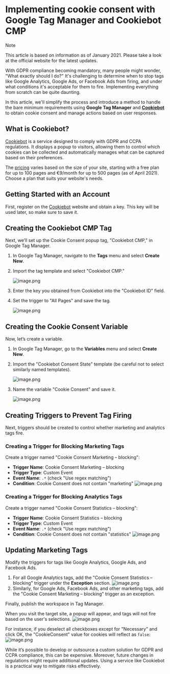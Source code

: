 # Implementing cookie consent with Google Tag Manager and Cookiebot CMP
> [!NOTE]
> This article is based on information as of January 2021. Please take a look at the official website for the latest updates.

With GDPR compliance becoming mandatory, many people might wonder, "What exactly should I do?" It's challenging to determine when to stop tags like Google Analytics, Google Ads, or Facebook Ads from firing, and under what conditions it's acceptable for them to fire. Implementing everything from scratch can be quite daunting.

In this article, we'll simplify the process and introduce a method to handle the bare minimum requirements using **Google Tag Manager** and **[Cookiebot](https://www.cookiebot.com/)** to obtain cookie consent and manage actions based on user responses.

## What is Cookiebot?

[Cookiebot](https://www.cookiebot.com/) is a service designed to comply with GDPR and CCPA regulations. It displays a popup to visitors, allowing them to control which cookies can be collected and automatically manages what can be captured based on their preferences.

The [pricing](https://www.cookiebot.com/en/pricing/) varies based on the size of your site, starting with a free plan for up to 100 pages and €9/month for up to 500 pages (as of April 2021). Choose a plan that suits your website's needs.

## Getting Started with an Account

First, register on the [Cookiebot](https://manage.cookiebot.com/en/signup) website and obtain a key. This key will be used later, so make sure to save it.

## Creating the Cookiebot CMP Tag

Next, we’ll set up the Cookie Consent popup tag, "Cookiebot CMP," in Google Tag Manager.

1. In Google Tag Manager, navigate to the **Tags** menu and select **Create New**.
2. Import the tag template and select "Cookiebot CMP."

   ![image.png](https://qiita-image-store.s3.ap-northeast-1.amazonaws.com/0/3939399/5eeb2d59-be7a-59da-f54d-d3067c00e58c.png)
3. Enter the key you obtained from Cookiebot into the "Cookiebot ID" field.
4. Set the trigger to "All Pages" and save the tag.

   ![image.png](https://qiita-image-store.s3.ap-northeast-1.amazonaws.com/0/3939399/19af62fd-3378-54dd-8e55-03a8e1dcdf8b.png)

## Creating the Cookie Consent Variable

Now, let’s create a variable. 

1. In Google Tag Manager, go to the **Variables** menu and select **Create New**.
2. Import the "Cookiebot Consent State" template (be careful not to select similarly named templates).
   
   ![image.png](https://qiita-image-store.s3.ap-northeast-1.amazonaws.com/0/3939399/083a9b24-859c-3c3c-93d3-342bb04122a6.png)
4. Name the variable "Cookie Consent" and save it.

   ![image.png](https://qiita-image-store.s3.ap-northeast-1.amazonaws.com/0/3939399/490c6251-bf58-6990-cb24-5f6cc8bf246f.png)

## Creating Triggers to Prevent Tag Firing

Next, triggers should be created to control whether marketing and analytics tags fire.

### Creating a Trigger for Blocking Marketing Tags

Create a trigger named "Cookie Consent Marketing – blocking":

- **Trigger Name**: Cookie Consent Marketing – blocking
- **Trigger Type**: Custom Event
- **Event Name**: `.*` (check "Use regex matching")
- **Condition**: Cookie Consent does not contain "marketing"
  ![image.png](https://qiita-image-store.s3.ap-northeast-1.amazonaws.com/0/3939399/fd93ead5-6e1b-4b2c-ea40-7cea621ff554.png)

### Creating a Trigger for Blocking Analytics Tags

Create a trigger named "Cookie Consent Statistics – blocking":

- **Trigger Name**: Cookie Consent Statistics – blocking
- **Trigger Type**: Custom Event
- **Event Name**: `.*` (check "Use regex matching")
- **Condition**: Cookie Consent does not contain "statistics"
  ![image.png](https://qiita-image-store.s3.ap-northeast-1.amazonaws.com/0/3939399/d3717430-8e3e-b2f4-84fd-6c4913206ec0.png)

## Updating Marketing Tags

Modify the triggers for tags like Google Analytics, Google Ads, and Facebook Ads.

1. For all Google Analytics tags, add the "Cookie Consent Statistics – blocking" trigger under the **Exception** section.
   ![image.png](https://qiita-image-store.s3.ap-northeast-1.amazonaws.com/0/3939399/d3b41dee-fb75-16d5-999e-5cccb28fa2b5.png)
2. Similarly, for Google Ads, Facebook Ads, and other marketing tags, add the "Cookie Consent Marketing – blocking" trigger as an exception.

Finally, publish the workspace in Tag Manager.

When you visit the target site, a popup will appear, and tags will not fire based on the user's selections.
![image.png](https://qiita-image-store.s3.ap-northeast-1.amazonaws.com/0/3939399/26dbc51d-de35-29f0-eb4c-9891b6422bb3.png)

For instance, if you deselect all checkboxes except for "Necessary" and click OK, the "CookieConsent" value for cookies will reflect as `false`:
![image.png](https://qiita-image-store.s3.ap-northeast-1.amazonaws.com/0/3939399/bace1087-c266-e5eb-d8ef-912881aada96.png)

While it’s possible to develop or outsource a custom solution for GDPR and CCPA compliance, this can be expensive. Moreover, future changes in regulations might require additional updates. Using a service like Cookiebot is a practical way to mitigate risks effectively.
